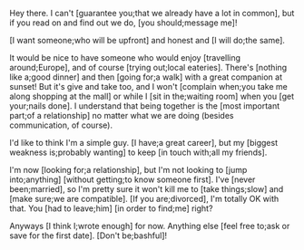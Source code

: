 Hey there. I can't [guarantee you;that we already have a lot in common], but if you read on and find out we do, [you should;message me]!

[I want someone;who will be upfront] and honest and [I will do;the same].

It would be nice to have someone who would enjoy [travelling around;Europe], and of course [trying out;local eateries]. There's [nothing like a;good dinner] and then [going for;a walk] with a great companion at sunset! But it's give and take too, and I won't [complain when;you take me along shopping at the mall] or while I [sit in the;waiting room] when you [get your;nails done]. I understand that being together is the [most important part;of a relationship] no matter what we are doing (besides communication, of course).

I'd like to think I'm a simple guy. [I have;a great career], but my [biggest weakness is;probably wanting] to keep [in touch with;all my friends].

I'm now [looking for;a relationship], but I'm not looking to [jump into;anything] [without getting;to know someone first]. I've [never been;married], so I'm pretty sure it won't kill me to [take things;slow] and [make sure;we are compatible]. [If you are;divorced], I'm totally OK with that. You [had to leave;him] [in order to find;me] right?

Anyways [I think I;wrote enough] for now. Anything else [feel free to;ask or save for the first date]. [Don't be;bashful]!
